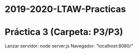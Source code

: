 # 2019-2020-LTAW-Practicas
# Práctica 3 (Carpeta: P3/P3)

  Lanzar servidor: node server.js
  Navegador: "localhost:8080/"
